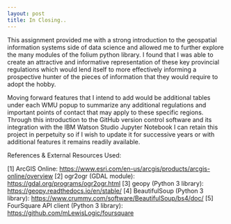 ```yaml
---
layout: post
title: In Closing..
---
```


This assignment provided me with a strong introduction to the geospatial information systems side of data science and allowed me to further explore the many modules of the folium python library. I found that I was able to create an attractive and informative representation of these key provincial regulations which would lend itself to more effectively informing a prospective hunter of the pieces of information that they would require to adopt the hobby. 

Moving forward features that I intend to add would be additional tables under each WMU popup to summarize any additional regulations and important points of contact that may apply to these specific regions. Through this introduction to the GitHub version control software and its integration with the IBM Watson Studio Jupyter Notebook I can retain this project in perpetuity so if I wish to update it for successive years or with additional features it remains readily available. 

References & External Resources Used: 

[1] ArcGIS Online:
https://www.esri.com/en-us/arcgis/products/arcgis-online/overview
[2] ogr2ogr (GDAL module):
https://gdal.org/programs/ogr2ogr.html
[3] geopy (Python 3 library):
https://geopy.readthedocs.io/en/stable/
[4] BeautifulSoup (Python 3 library): 
https://www.crummy.com/software/BeautifulSoup/bs4/doc/
[5] FourSquare API client (Python 3 library):
https://github.com/mLewisLogic/foursquare
